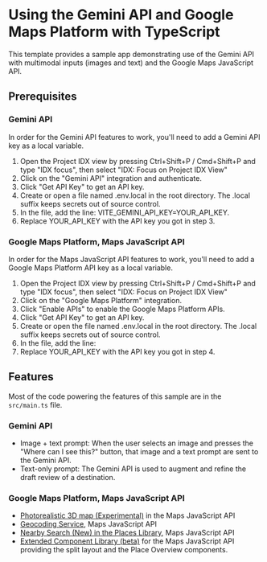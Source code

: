 # Using the Gemini API and Google Maps Platform with TypeScript

This template provides a sample app demonstrating use of the Gemini API with multimodal inputs (images and text) and the Google Maps JavaScript API.

## Prerequisites

### Gemini API

In order for the Gemini API features to work, you'll need to add a Gemini API key as a local variable.

1. Open the Project IDX view by pressing Ctrl+Shift+P / Cmd+Shift+P and type "IDX focus", then select "IDX: Focus on Project IDX View"
2. Click on the "Gemini API" integration and authenticate.
3. Click "Get API Key" to get an API key.
4. Create or open a file named .env.local in the root directory. The .local suffix keeps secrets out of source control.
5. In the file, add the line: VITE_GEMINI_API_KEY=YOUR_API_KEY.
6. Replace YOUR_API_KEY with the API key you got in step 3.

### Google Maps Platform, Maps JavaScript API

In order for the Maps JavaScript API features to work, you'll need to add a Google Maps Platform API key as a local variable.

1. Open the Project IDX view by pressing Ctrl+Shift+P / Cmd+Shift+P and type "IDX focus", then select "IDX: Focus on Project IDX View"
2. Click on the "Google Maps Platform" integration.
3. Click "Enable APIs" to enable the Google Maps Platform APIs.
4. Click "Get API Key" to get an API key.
5. Create or open the file named .env.local in the root directory. The .local suffix keeps secrets out of source control.
6. In the file, add the line: 
7. Replace YOUR_API_KEY with the API key you got in step 4.

## Features

Most of the code powering the features of this sample are in the `src/main.ts` file.

### Gemini API

- Image + text prompt: When the user selects an image and presses the "Where can I see this?" button, that image and a text prompt are sent to the Gemini API.
- Text-only prompt: The Gemini API is used to augment and refine the draft review of a destination.

### Google Maps Platform, Maps JavaScript API

- [Photorealistic 3D map (Experimental)](https://developers.google.com/maps/documentation/javascript/3d-maps-overview) in the Maps JavaScript API
- [Geocoding Service](https://developers.google.com/maps/documentation/javascript/geocoding), Maps JavaScript API
- [Nearby Search (New) in the Places Library](https://developers.google.com/maps/documentation/javascript/nearby-search), Maps JavaScript API
- [Extended Component Library (beta)](https://developers.google.com/maps/documentation/javascript/libraries-open-source#web-components) for the Maps JavaScript API providing the split layout and the Place Overview components.
